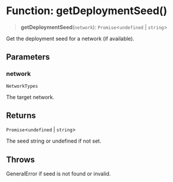 # Function: getDeploymentSeed()

> **getDeploymentSeed**(`network`): `Promise`\<`undefined` \| `string`\>

Get the deployment seed for a network (if available).

## Parameters

### network

`NetworkTypes`

The target network.

## Returns

`Promise`\<`undefined` \| `string`\>

The seed string or undefined if not set.

## Throws

GeneralError if seed is not found or invalid.
